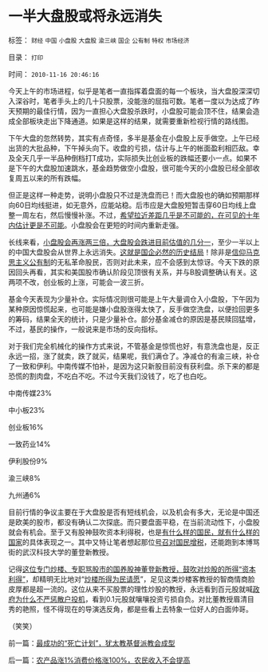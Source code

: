 # 一半大盘股或将永远消失

标签： `财经` `中国` `小盘股` `大盘股` `渝三峡` `国企` `公有制` `特权` `市场经济` 

目录： `打印`

时间： `2010-11-16 20:46:16`

今天上午的市场进程，似乎是笔者一直指挥着盘面的每一个板块，当大盘股深深切入深谷时，笔者手头上的几十只股票，没能涨的屈指可数。笔者一度以为达成了昨天预期的最佳行情，因为一直担心大盘股杀跌时，小盘股可能会顶不住，结果会造成全部板块走出下降通道。如果是这样的结果，就需要重新检视行情的路线图。

下午大盘的忽然转势，其实有点奇怪，多半是基金在小盘股上反手做空。上午已经出货的大批品种，下午掉头向下。收盘的亏损，估计与上午的帐面盈利相匹敌。幸及全天几乎一半品种倒档打T成功，实际损失比创业板的跌幅还要小一点。如果不是下午的大盘股加速跳水，基金趋势做空小盘股，很可能今天的小盘股已经全部收复周五以来的所有跌幅。

但正是这样一种走势，说明小盘股只不过是洗盘而已！而大盘股也的确如预期那样向60日均线挺进，如无意外，应能站稳。后市应是大盘股短暂击穿60日均线上盘整一周左右，然后慢慢补涨。不过，[希望拉近差距几乎是不可能的，在可见的十年内估计更是不可能](../../../2010/1/18/产品周期，小盘股成长性和蓝筹股三种估价方式.md)。小盘股会在更短的时间内重新走强。

长线来看，[小盘股会再涨两三倍，大盘股会跌进目前估值的几分一](../../../2010/11/12/凭什么说“通胀无牛市”？.md)，至少一半以上的中国大盘股会从世界上永远消失。[这就是国企必然的历史结局](../../../2010/11/2/“垄断是否合理”与“是否应干预垄断”.md)！除非是[信仰马克思主义公有制](../../../2010/9/2/民主目的是合理税收;公有制就是税收;税负低估.md)的无私革命股民，否则对此未来，应不会感到太惊讶。今天下跌的原因回头再看，其实和美国股市确认阶段见顶很有关系，并与B股调整确认有关。这两项不改，创业板的上涨，可能会一波三折。

基金今天表现为少量补仓。实际情况则很可能是上午大量调仓入小盘股，下午因为某种原因惊慌起来，也可能是嫌小盘股涨得太快了，反手做空洗盘，以便捡回更多的筹码，结果全天的统计，只是少量补仓。部分基金减仓的原因是基民赎回猛增，不过，基民的操作，一般说来是市场的反向指标。

对于我们完全机械化的操作方式来说，不管基金是惊慌也好，有意洗盘也是，反正永远一招，涨了就卖，跌了就买，结果呢，我们满仓了。净减仓的有渝三峡，补仓了一致和伊利。中南传媒不怕补，是因为这只新股目前没有获利盘。杀下来的都是恐慌的割肉盘，不吃白不吃。不过今天我们没钱了，吃了也白吃。

中南传媒23%

中小板23%

创业板16%

一致药业14%

伊利股份9%

渝三峡8%

九州通6%

目前行情的争议主要在于大盘股是否有短线机会，以及机会有多大，无论是中国还是欧美的股市，都没有确认二次探底。而只要盘面平稳，在当前流动性下，小盘股就会有机会。至于又有股神鼓吹资本利得税，也是[有什么样的国民，就有什么样的国家](../../../2010/4/15/“反对派”不是“对抗派”.md)的具体表现之一。其中又特让笔者想起那位[号召对国民增税](../../../2007/10/26/不要要平均主义作为加税的理由.md)，还能跑到本博骂街的武汉科技大学的董登新教授。

记得[这位专门炒楼、专职骂股市的国养股神董登新教授，鼓吹对炒股的所得“资本利得”](../../../2009/12/10/专家教授嫌中国税收太轻，“向国际接轨”.md)，却精明无比地对“[炒楼所得为民请愿](../../../2008/8/5/开发商本质上是从银行透支炒楼炒地的房市庄家.md)”，足见这类炒楼客教授的智商情商脸皮厚都是超一流的。这位从来不买股票的理性炒股的教授，永远看到百元股就喊[政府为什么不严惩散户投机](../../../2007/9/30/投资就是投机，投机就是投资.md)，看到0.1元股就嚷嚷投资亏损自负。对比董教授眉清目秀的艳照，怪不得现在的导演选反角，都是些看上去特象一位好人的白面帅哥。

（笑笑）



前一篇：[最成功的“死亡计划”，犹太教基督派教会成型](../../../2010/11/15/最成功的“死亡计划”，犹太教基督派教会成型.md)

后一篇：[农产品涨1%消费价格涨100%，农民收入不会提高](../../../2010/11/16/农产品涨1-消费价格涨100-，农民收入不会提高.md)